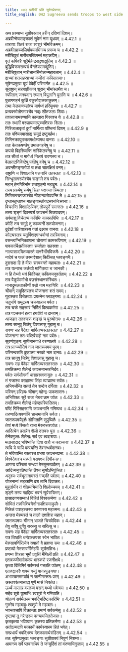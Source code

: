 ```yaml
---
title: ०४२ प्रतीचीं प्रति सुषेणप्रेषणम्
title_english: 042 Sugreeva sends troops to west side

---
```

<div class="audioEmbed"  caption="श्रीराम-हरिसीताराममूर्ति-घनपाठिभ्यां वचनम्" src="https://archive.org/download/Ramayana-recitation-Sriram-harisItArAmamUrti-Ghanapaati-v2/Kanda_4/Kanda_4_KSK-042-Prathicheem_Prathi_Sushena_Preshanam.mp3"></div>

  
अथ प्रस्थाप्य सुग्रीवस्तान् हरीन् दक्षिणां दिशम्।  
अब्रवीन्मेघसङ्काशं सुषेणं नाम यूथपम् ॥ 4.42.1 ॥   
तारायाः पितरं राजा श्वशुरं भीमविक्रमम्।  
अब्रवीत्प्राञ्जलिर्वाक्यमभिगम्य प्रणम्य च ॥ 4.42.2 ॥   
मरीचिपुत्रं मारीचमर्चिष्मन्तं महाकपिम्।  
वृतं कपिवरैः शूरैर्महेन्द्रसदृशद्युतिम् ॥ 4.42.3 ॥   
बुद्धिविक्रमसम्पन्नं वैनतेयसमद्युतिम्।  
मरीचिपुत्रान् मारीचानर्चिर्मालान्महाबलान् ॥ 4.42.4 ॥   
द्वाभ्यां शतसहस्राभ्यां कपीनां कपिसत्तमाः।  
सुषेणप्रमुखा यूयं वैदेहीं परिमार्गत ॥ 4.42.5 ॥   
सुराष्ट्रान् सहबाह्लीकान् शूरान् भीमांस्तथैव च।  
स्फीतान् जनपदान् रम्यान् विपुलानि पुराणि च ॥ 4.42.6 ॥   
पुन्नागगहनं कुक्षिं वकुलोद्दालकाकुलम्।  
तथा केतकषण्डांश्च मार्गध्वं हरियूथपाः ॥ 4.42.7 ॥   
प्रत्यक्स्रोतोगमाश्चैव नद्यः शीतजलाः शिवाः।  
तापसानामरण्यानि कान्तारा गिरयश्च ये ॥ 4.42.8 ॥   
ततः स्थलीं मरुप्रायामत्युच्चशिरसः शिलाः।  
गिरिजालावृतां दुर्गां मार्गित्वा पश्चिमां दिशम् ॥ 4.42.9 ॥   
ततः पश्चिममासाद्य समुद्रं द्रष्टुमर्हथ।  
तिमिनक्रायुतजलमक्षोभ्यमथ वानराः ॥ 4.42.10 ॥   
ततः केतकषण्डेषु तमालगहनेषु च।  
कपयो विहरिष्यन्ति नारिकेलवनेषु च ॥ 4.42.11 ॥   
तत्र सीतां च मार्गध्वं निलयं रावणस्य च।  
वेलातटनिविष्टेषु पर्वतेषु वनेषु च ॥ 4.42.12 ॥   
अवन्तीमङ्गलोपां च तथा चालक्षितं वनम्।  
राष्ट्राणि च विशालानि पत्तनानि ततस्ततः ॥ 4.42.13 ॥   
सिन्धुसागरयोश्चैव सङ्गमे तत्र पर्वतः।  
महान् हेमगिरिर्नाम शतशृङ्गो महाद्रुमः ॥ 4.42.14 ॥   
तस्य प्रस्थेषु रम्येषु सिंहाः पक्षगमाः स्थिताः।  
तिमिमत्स्यगजांश्चैव नीडान्यारोपयन्ति ते ॥ 4.42.15 ॥   
दृप्तास्तृप्ताश्च मातङ्गास्तोयदस्वननिःस्वनाः।  
विचरन्ति विशालेऽस्मिन् तोयपूर्णे समन्ततः ॥ 4.42.16 ॥   
तस्य शृङ्गं दिवस्पर्शं काञ्चनं चित्रपादपम्।  
सर्वमाशु विचेतव्यं कपिभिः कामरूपिभिः ॥ 4.42.17 ॥   
कोटिं तत्र समुद्रे तु काञ्चनीं शतयोजनाम्।  
दुर्दर्शां पारियात्रस्य गतां द्रक्ष्यथ वानराः ॥ 4.42.18 ॥   
कोट्यस्तत्र चतुर्विंशद्गन्धर्वाणां तरस्विनाम्।  
वसन्त्यग्निनिकाशानां घोराणां कामरूपिणाम् ॥ 4.42.19 ॥   
पावकार्चिःप्रतीकाशाः समवेताः सहस्रशः।  
नात्यासादयितव्यास्ते वानरैर्भीमविक्रमैः ॥ 4.42.20 ॥   
नादेयं च फलं तस्माद्देशात् किञ्चित् प्लवङ्गमैः।  
दुरासदा हि ते वीराः सत्त्ववन्तो महाबलाः ॥ 4.42.21 ॥   
तत्र यत्नश्च कर्तव्यो मार्गितव्या च जानकी।  
न हि तेभ्यो भयं किञ्चित् कपित्वमनुवर्तताम् ॥ 4.42.22 ॥   
तत्र वैडूर्यवर्णाभो वज्रसंस्थानसंस्थितः।  
नानाद्रुमलताकीर्णो वज्रो नाम महागिरिः ॥ 4.42.23 ॥   
श्रीमान् समुदितस्तत्र योजनानां शतं समम्।  
गुहास्तत्र विचेतव्याः प्रयत्नेन प्लवङ्गमाः ॥ 4.42.24 ॥   
चतुर्भागे समुद्रस्य चक्रवान्नाम पर्वतः।  
तत्र चक्रं सहस्रारं निर्मितं विश्वकर्मणा ॥ 4.42.25 ॥   
तत्र पञ्चजनं हत्वा हयग्रीवं च दानवम्।  
आजहार ततश्चक्रं शङ्खं च पुरुषोत्तमः ॥ 4.42.26 ॥   
तस्य सानुषु चित्रेषु विशालासु गुहासु च।  
रावणः सह वैदेह्या मार्गितव्यस्ततस्ततः ॥ 4.42.27 ॥   
योजनानां ततः षष्टिर्वराहो नाम पर्वतः।  
सुवर्णशृङ्गः सुश्रीमानगाधे वरुणालये ॥ 4.42.28 ॥   
तत्र प्राग्ज्योतिषं नाम जातरूपमयं पुरम्।  
यस्मिन्वसति दुष्टात्मा नरको नाम दानवः ॥ 4.42.29 ॥   
तत्र सानुषु चित्रेषु विशालासु गुहासु च।  
रावणः सह वैदेह्या मार्गितव्यस्ततस्ततः ॥ 4.42.30 ॥   
तमतिक्रम्य शैलेन्द्रं काञ्चनान्तरनिर्दरः।  
पर्वतः सर्वसौवर्णो धाराप्रस्रवणायुतः ॥ 4.42.31 ॥   
तं गजाश्च वराहाश्च सिंहा व्याघ्राश्च सर्वतः।  
अभिगर्जन्ति सततं तेन शब्देन दर्पिताः ॥ 4.42.32 ॥   
यस्मिन् हरिहयः श्रीमान् महेन्द्रः पाकशासनः।  
अभिषिक्तः सुरै राजा मेघवान्नाम पर्वतः ॥ 4.42.33 ॥   
तमतिक्रम्य शैलेन्द्रं महेन्द्रपरिपालितम्।  
षष्टिं गिरिसहस्राणि काञ्चनानि गमिष्यथ ॥ 4.42.34 ॥   
तरुणादित्यवर्णानि भ्राजमानानि सर्वतः।  
जातरूपमयैवृक्षैः शोभितानि सुपुष्पितैः ॥ 4.42.35 ॥   
तेषां मध्ये स्थितो राजा मेरुरुत्तरपर्वतः।  
आदित्येन प्रसन्नेन शैलो दत्तवरः पुरा ॥ 4.42.36 ॥   
तेनैवमुक्तः शैलेन्द्रः सर्व एव त्वदाश्रयाः।  
मत्प्रसादाद् भविष्यन्ति दिवा रात्रौ च काञ्चनाः ॥ 4.42.37 ॥   
त्वयि ये चापि वत्स्यन्ति देवगन्धर्वदानवाः।  
ते भविष्यन्ति रक्ताश्च प्रभया काञ्चनप्रभाः ॥ 4.42.38 ॥   
विश्वेदेवाश्च मरुतो वसवश्च दिवौकसः।  
आगम्य पश्चिमां सन्ध्यां मेरुमुत्तरपर्वतम् ॥ 4.42.39 ॥   
आदिच्यमुपतिष्ठन्ति तैश्च सुर्योऽभिपूजितः।  
अदृश्यः सर्वभूतानामस्तं गच्छति पर्वतम् ॥ 4.42.40 ॥   
योजनानां सहस्राणि दश तानि दिवाकरः।  
मुहूर्तार्धेन तं शीघ्रमभियाति शिलोच्चयम् ॥ 4.42.41 ॥   
शृङ्गे तस्य महद्दिव्यं भवनं सूर्यसन्निभम्।  
प्रासादगणसम्बाधं विहितं विश्वकर्मणा ॥ 4.42.42 ॥   
शोभितं तरुभिश्चित्रैर्नानापक्षिसमाकुलैः।  
निकेतं पाशहस्तस्य वरुणास्य महात्मनः ॥ 4.42.43 ॥   
अन्तरा मेरुमस्तं च तालो दशशिरा महान्।  
जातरूपमयः श्रीमान् भ्राजते चित्रवेदिकः ॥ 4.42.44 ॥   
तेषु सर्वेषु दुर्गेषु सरस्सु च सरित्सु च।  
रावणः सह वैदेह्या मार्गितव्यस्ततस्ततः ॥ 4.42.45 ॥   
यत्र तिष्ठति धर्मज्ञस्तपसा स्वेन भावितः।  
मेरुसावर्णिरित्येन ख्यातो वै ब्रह्मणा समः ॥ 4.42.46 ॥   
प्रष्टव्यो मेरुसावर्णिर्महर्षिः सूर्यसन्निभः।  
प्रणम्य शिरसा भूमौ प्रवृत्तिं मैथिलीं प्रति ॥ 4.42.47 ॥   
एतावज्जीवलोकस्य भास्करो रजनीक्षये।  
कृत्वा वितिमिरं सर्वमस्तं गच्छति पर्वतम् ॥ 4.42.48 ॥   
एतावद्वानरैः शक्यं गन्तुं वानरपुङ्गवाः।  
अभास्करममर्यादं न जानीमस्ततः परम् ॥ 4.42.49 ॥   
अस्तपर्वतमासाद्य पूर्णे मासे निवर्तत।  
ऊर्ध्वं मासान्न वस्तव्यं वसन् वध्यो भवेन्मम ॥ 4.42.50 ॥   
सहैव शूरो युष्माभिः श्वशुरो मे गमिष्यति।  
श्रोतव्यं सर्वमेतस्य भवद्भिर्दिष्टकारिभिः ॥ 4.42.51 ॥   
गुरुरेष महाबाहुः श्वशुरो मे महाबलः।  
भवन्तश्चापि विक्रान्ताः प्रमाणं सर्वकर्मसु ॥ 4.42.52 ॥   
दृष्टायां तु नरेन्द्रस्य पत्न्याममिततेजसः।  
कृतकृत्या भविष्यामः कृतस्य प्रतिकर्मणा ॥ 4.42.53 ॥   
अतोऽन्यदपि यत्कार्यं कार्यस्यास्य हितं भवेत्।  
सम्प्रधार्यं भवद्भिश्च देशकालार्थसंहितम् ॥ 4.42.54 ॥   
ततः सुषेणप्रमुखाः प्लवङ्गाः सुग्रीवाक्यं निपुणं निशम्य।  
आमन्त्र्य सर्वे प्लवगाधिपं ते जग्मुर्दिशं तां वरुणाभिगुप्ताम् ॥ 4.42.55 ॥   